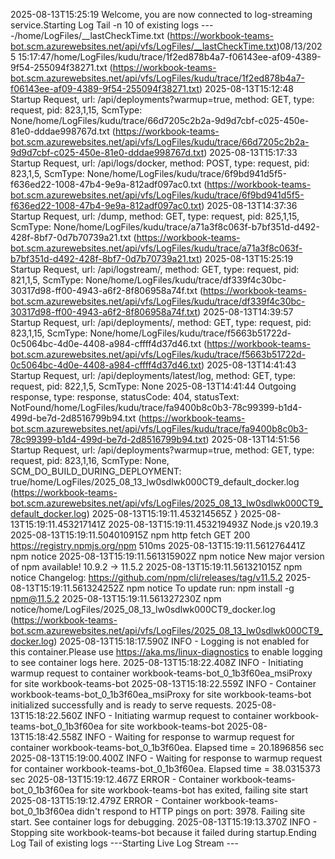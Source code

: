 2025-08-13T15:25:19  Welcome, you are now connected to log-streaming service.Starting Log Tail -n 10 of existing logs ----/home/LogFiles/__lastCheckTime.txt  (https://workbook-teams-bot.scm.azurewebsites.net/api/vfs/LogFiles/__lastCheckTime.txt)08/13/2025 15:17:47/home/LogFiles/kudu/trace/1f2ed878b4a7-f06143ee-af09-4389-9f54-255094f38271.txt  (https://workbook-teams-bot.scm.azurewebsites.net/api/vfs/LogFiles/kudu/trace/1f2ed878b4a7-f06143ee-af09-4389-9f54-255094f38271.txt)
2025-08-13T15:12:48  Startup Request, url: /api/deployments?warmup=true, method: GET, type: request, pid: 823,1,15, ScmType: None/home/LogFiles/kudu/trace/66d7205c2b2a-9d9d7cbf-c025-450e-81e0-dddae998767d.txt  (https://workbook-teams-bot.scm.azurewebsites.net/api/vfs/LogFiles/kudu/trace/66d7205c2b2a-9d9d7cbf-c025-450e-81e0-dddae998767d.txt)
2025-08-13T15:17:33  Startup Request, url: /api/logs/docker, method: POST, type: request, pid: 823,1,5, ScmType: None/home/LogFiles/kudu/trace/6f9bd941d5f5-f636ed22-1008-47b4-9e9a-812adf097ac0.txt  (https://workbook-teams-bot.scm.azurewebsites.net/api/vfs/LogFiles/kudu/trace/6f9bd941d5f5-f636ed22-1008-47b4-9e9a-812adf097ac0.txt)
2025-08-13T14:37:36  Startup Request, url: /dump, method: GET, type: request, pid: 825,1,15, ScmType: None/home/LogFiles/kudu/trace/a71a3f8c063f-b7bf351d-d492-428f-8bf7-0d7b70739a21.txt  (https://workbook-teams-bot.scm.azurewebsites.net/api/vfs/LogFiles/kudu/trace/a71a3f8c063f-b7bf351d-d492-428f-8bf7-0d7b70739a21.txt)
2025-08-13T15:25:19  Startup Request, url: /api/logstream/, method: GET, type: request, pid: 821,1,5, ScmType: None/home/LogFiles/kudu/trace/df339f4c30bc-30317d98-ff00-4943-a6f2-8f806958a74f.txt  (https://workbook-teams-bot.scm.azurewebsites.net/api/vfs/LogFiles/kudu/trace/df339f4c30bc-30317d98-ff00-4943-a6f2-8f806958a74f.txt)
2025-08-13T14:39:57  Startup Request, url: /api/deployments/, method: GET, type: request, pid: 823,1,15, ScmType: None/home/LogFiles/kudu/trace/f5663b51722d-0c5064bc-4d0e-4408-a984-cffff4d37d46.txt  (https://workbook-teams-bot.scm.azurewebsites.net/api/vfs/LogFiles/kudu/trace/f5663b51722d-0c5064bc-4d0e-4408-a984-cffff4d37d46.txt)
2025-08-13T14:41:43  Startup Request, url: /api/deployments/latest/log, method: GET, type: request, pid: 822,1,5, ScmType: None
2025-08-13T14:41:44    Outgoing response, type: response, statusCode: 404, statusText: NotFound/home/LogFiles/kudu/trace/fa9400b8c0b3-78c99399-b1d4-499d-be7d-2d8516799b94.txt  (https://workbook-teams-bot.scm.azurewebsites.net/api/vfs/LogFiles/kudu/trace/fa9400b8c0b3-78c99399-b1d4-499d-be7d-2d8516799b94.txt)
2025-08-13T14:51:56  Startup Request, url: /api/deployments?warmup=true, method: GET, type: request, pid: 823,1,16, ScmType: None, SCM_DO_BUILD_DURING_DEPLOYMENT: true/home/LogFiles/2025_08_13_lw0sdlwk000CT9_default_docker.log  (https://workbook-teams-bot.scm.azurewebsites.net/api/vfs/LogFiles/2025_08_13_lw0sdlwk000CT9_default_docker.log)
2025-08-13T15:19:11.453214565Z }
2025-08-13T15:19:11.453217141Z
2025-08-13T15:19:11.453219493Z Node.js v20.19.3
2025-08-13T15:19:11.504010915Z npm http fetch GET 200 https://registry.npmjs.org/npm 510ms
2025-08-13T15:19:11.561276441Z npm notice
2025-08-13T15:19:11.561315902Z npm notice New major version of npm available! 10.9.2 -> 11.5.2
2025-08-13T15:19:11.561321015Z npm notice Changelog: https://github.com/npm/cli/releases/tag/v11.5.2
2025-08-13T15:19:11.561324252Z npm notice To update run: npm install -g npm@11.5.2
2025-08-13T15:19:11.561327230Z npm notice/home/LogFiles/2025_08_13_lw0sdlwk000CT9_docker.log  (https://workbook-teams-bot.scm.azurewebsites.net/api/vfs/LogFiles/2025_08_13_lw0sdlwk000CT9_docker.log)
2025-08-13T15:18:17.590Z INFO  - Logging is not enabled for this container.Please use https://aka.ms/linux-diagnostics to enable logging to see container logs here.
2025-08-13T15:18:22.408Z INFO  - Initiating warmup request to container workbook-teams-bot_0_1b3f60ea_msiProxy for site workbook-teams-bot
2025-08-13T15:18:22.559Z INFO  - Container workbook-teams-bot_0_1b3f60ea_msiProxy for site workbook-teams-bot initialized successfully and is ready to serve requests.
2025-08-13T15:18:22.560Z INFO  - Initiating warmup request to container workbook-teams-bot_0_1b3f60ea for site workbook-teams-bot
2025-08-13T15:18:42.558Z INFO  - Waiting for response to warmup request for container workbook-teams-bot_0_1b3f60ea. Elapsed time = 20.1896856 sec
2025-08-13T15:19:00.400Z INFO  - Waiting for response to warmup request for container workbook-teams-bot_0_1b3f60ea. Elapsed time = 38.0315373 sec
2025-08-13T15:19:12.467Z ERROR - Container workbook-teams-bot_0_1b3f60ea for site workbook-teams-bot has exited, failing site start
2025-08-13T15:19:12.479Z ERROR - Container workbook-teams-bot_0_1b3f60ea didn't respond to HTTP pings on port: 3978. Failing site start. See container logs for debugging.
2025-08-13T15:19:13.370Z INFO  - Stopping site workbook-teams-bot because it failed during startup.Ending Log Tail of existing logs ---Starting Live Log Stream ---